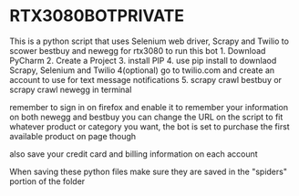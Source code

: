 # RTX3080BOTPRIVATE
This is a python script that uses Selenium web driver, Scrapy and Twilio to scower bestbuy and newegg for rtx3080 to run this bot 1. Download PyCharm 2. Create a Project 3. install PIP 4. use pip install to downlaod Scrapy, Selenium and Twilio 4(optional) go to twilio.com and create an account to use for text message notifications  5. scrapy crawl bestbuy or scrapy crawl newegg in terminal



remember to sign in on firefox and enable it to remember your information on both newegg and bestbuy
you can change the URL on the script to fit whatever product or category you want, the bot is set to purchase the first available product on page though

also save your credit card and billing information on each account

When saving these python files make sure they are saved in the "spiders" portion of the folder
